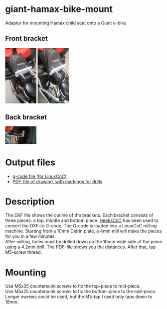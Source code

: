 # giant-hamax-bike-mount
Adapter for mounting Hamax child seat onto a Giant e-bike

## Front bracket
<img src="https://github.com/LieBtrau/giant-hamax-bike-mount/blob/master/20161003_200435.jpg" alt="Drawing" style="width:100px"/>
<img src="https://github.com/LieBtrau/giant-hamax-bike-mount/blob/master/20161003_200530.jpg" alt="Drawing" style="width:100px"/>

## Back bracket
<img src="https://github.com/LieBtrau/giant-hamax-bike-mount/blob/master/20161003_200504.jpg" alt="Drawing" style="width:100px"/>

# Output files
* [g-code file (for LinuxCnC)](https://drive.google.com/open?id=0B5_mAlpV8IjvbHlTNG1saUJGbk0)
* [PDF-file of drawing, with markings for drills](https://drive.google.com/open?id=0B5_mAlpV8IjvUTZYWENMREZweDg)

# Description
The DXF file shows the outline of the brackets.  Each bracket consists of three pieces: a top, middle and bottom piece.  [HeeksCnC](https://github.com/Heeks/heekscnc) has been used to convert the DXF-to G-code.  The G-code is loaded into a LinuxCnC milling machine.  Starting from a 10mm Delrin plate, a 4mm mill will make the pieces for you in a few minutes.  
After milling, holes must be drilled down on the 10mm wide side of the piece using a 4.2mm drill.  The PDF-file shows you the distances.  After that, tap M5-screw thread.

# Mounting
Use M5x35 countersunk screws to fix the top-piece to mid-piece.  
Use M5x25 countersunk screws to fix the bottom-piece to the mid-piece.  Longer swrews could be used, but the M5-tap I used only taps down to 18mm.

